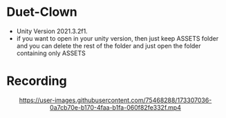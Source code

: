 # Duet-Clown

- Unity Version 2021.3.2f1.
- if you want to open in your unity version, then just keep ASSETS folder and you can delete the rest of the folder and just open the folder containing only ASSETS

# Recording
<div align="center">


https://user-images.githubusercontent.com/75468288/173307036-0a7cb70e-b170-4faa-b1fa-060f82fe332f.mp4
</div>
